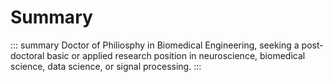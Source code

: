 # Summary

::: summary
Doctor of Philiosphy in Biomedical Engineering, seeking a post-doctoral basic or applied research position in neuroscience, biomedical science, data science, or signal processing.
:::
